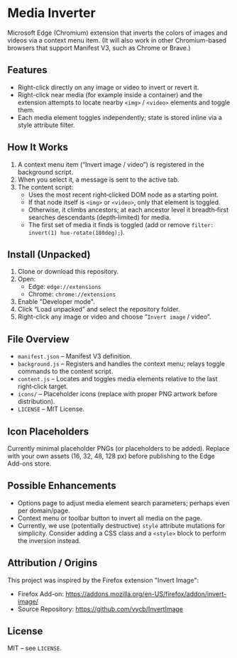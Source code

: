 # Media Inverter

Microsoft Edge (Chromium) extension that inverts the colors of images and videos via a context menu item. (It will also work in other Chromium-based browsers that support Manifest V3, such as Chrome or Brave.)

## Features

- Right-click directly on any image or video to invert or revert it.
- Right-click near media (for example inside a container) and the extension attempts to locate nearby `<img>` / `<video>` elements and toggle them.
- Each media element toggles independently; state is stored inline via a style attribute filter.

## How It Works

1. A context menu item (“Invert image / video”) is registered in the background script.
2. When you select it, a message is sent to the active tab.
3. The content script:
   - Uses the most recent right‑clicked DOM node as a starting point.
   - If that node itself is `<img>` or `<video>`, only that element is toggled.
   - Otherwise, it climbs ancestors; at each ancestor level it breadth‑first searches descendants (depth‑limited) for media.
   - The first set of media it finds is toggled (add or remove `filter: invert(1) hue-rotate(180deg);`).

## Install (Unpacked)

1. Clone or download this repository.
2. Open:
   - Edge: `edge://extensions`
   - Chrome: `chrome://extensions`
3. Enable "Developer mode".
4. Click “Load unpacked” and select the repository folder.
5. Right-click any image or video and choose “`Invert image` / video”.

## File Overview

- `manifest.json` – Manifest V3 definition.
- `background.js` – Registers and handles the context menu; relays toggle commands to the content script.
- `content.js` – Locates and toggles media elements relative to the last right‑click target.
- `icons/` – Placeholder icons (replace with proper PNG artwork before distribution).
- `LICENSE` – MIT License.

## Icon Placeholders

Currently minimal placeholder PNGs (or placeholders to be added). Replace with your own assets (16, 32, 48, 128 px) before publishing to the Edge Add-ons store.

## Possible Enhancements

- Options page to adjust media element search parameters; perhaps even per domain/page.
- Context menu or toolbar button to invert all media on the page.
- Currently, we use (potentially destructive) `style` attribute mutations for simplicity. Consider adding a CSS class and a `<style>` block to perform the inversion instead.

## Attribution / Origins

This project was inspired by the Firefox extension "Invert Image":

- Firefox Add-on: <https://addons.mozilla.org/en-US/firefox/addon/invert-image/>
- Source Repository: <https://github.com/vycb/InvertImage>

## License

MIT – see `LICENSE`.
